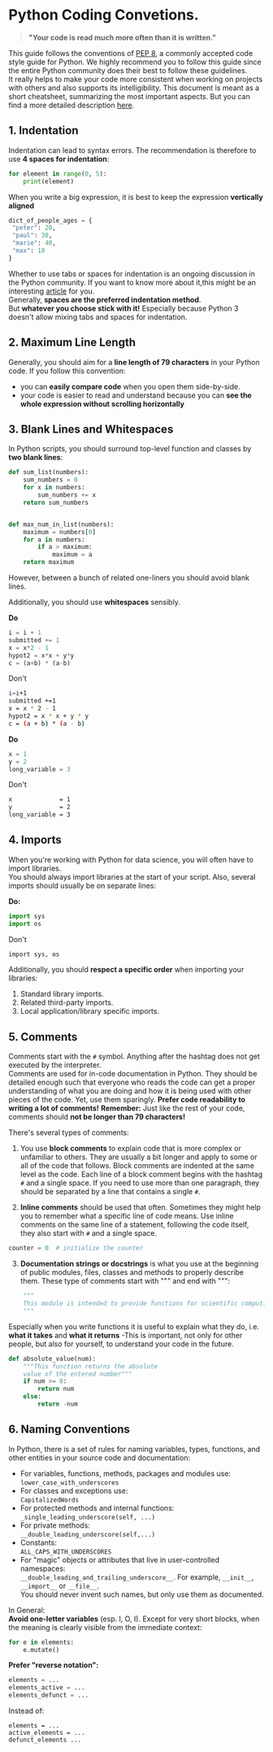 # Python Coding Convetions. 

> **"Your code is read much more often than it is written."** 

This guide follows the conventions of [PEP 8](https://www.python.org/dev/peps/pep-0008/#tabs-or-spaces), a commonly accepted code style guide for Python. We highly recommend you
to follow this guide since the entire Python community does their best to follow these guidelines.  
It really helps to make your code more consistent when working on projects with others and also supports its intelligibility.
This document is meant as a short cheatsheet, summarizing the most important aspects. But you can find a more detailed description [here](https://www.python.org/dev/peps/pep-0008/).

## 1. Indentation

Indentation can lead to syntax errors. The recommendation is therefore to use **4 spaces for indentation**:
```python
for element in range(0, 5):
    print(element)
```
When you write a big expression, it is best to keep the expression **vertically aligned**
```python
dict_of_people_ages = {
 "peter": 20,
 "paul": 30,
 "marie": 40,
 "max": 18
}
```
Whether to use tabs or spaces for indentation is an ongoing discussion in the Python community. If you want to know more about it,this might be an interesting [article](https://stackoverflow.blog/2017/06/15/developers-use-spaces-make-money-use-tabs/) for you.  
Generally, **spaces are the preferred indentation method**.  
But **whatever you choose stick with it!** Especially because Python 3 doesn't allow mixing tabs and spaces for indentation. 

## 2. Maximum Line Length

Generally, you should aim for a **line length of 79 characters** in your Python code. If you follow this convention:
* you can **easily compare code** when you open them side-by-side.
* your code is easier to read and understand because you can **see the whole expression without scrolling horizontally**

## 3. Blank Lines and Whitespaces

In Python scripts, you should surround top-level function and classes by **two blank lines**:
```python
def sum_list(numbers):
    sum_numbers = 0
    for x in numbers:
        sum_numbers += x
    return sum_numbers


def max_num_in_list(numbers):
    maximum = numbers[0]
    for a in numbers:
        if a > maximum:
            maximum = a
    return maximum
```
However, between a bunch of related one-liners you should avoid blank lines.  

Additionally, you should use **whitespaces** sensibly.

**Do**
 ```python 
i = i + 1
submitted += 1
x = x*2 - 1
hypot2 = x*x + y*y
c = (a+b) * (a-b)
```     
Don't
```sh 
i=i+1
submitted +=1
x = x * 2 - 1
hypot2 = x * x + y * y
c = (a + b) * (a - b)
```
**Do**
```python 
x = 1
y = 2
long_variable = 3
```
Don't
```sh 
x             = 1
y             = 2
long_variable = 3
```

## 4. Imports
When you're working with Python for data science, you will often have to import libraries.  
You should always import libraries at the start of your script.
Also, several imports should usually be on separate lines:

**Do:**
```python 
import sys
import os
```
Don't
```sh 
import sys, os
```

Additionally, you should **respect a specific order** when importing your libraries:
1. Standard library imports.
2. Related third-party imports.
3. Local application/library specific imports.

## 5. Comments 

Comments start with the `#` symbol. Anything  after the hashtag does not get executed by the interpreter.  
Comments are used for in-code documentation in Python. They should be detailed enough such that everyone who reads the code can get a proper understanding of what you are doing and how it is being used with other pieces of the code. Yet, use them sparingly. **Prefer code readability to writing a lot of comments!**
**Remember:** Just like the rest of your code, comments should **not be longer than 79 characters!**  

There's several types of comments:

1. You use **block comments** to explain code that is more complex or unfamiliar to others. They are usually a bit longer and apply to some or all of the code that follows. Block comments are indented at the same level as the code. Each line of a block comment begins with the hashtag `#` and a single space. If you need to use more than one paragraph, they should be separated by a line that contains a single `#`.  

2. **Inline comments** should be used that often. Sometimes they might help you to remember what a specific line of code means. Use inline comments on the same line of a statement, following the code itself, they also start with `#` and a single space.
```python 
counter = 0  # initialize the counter
```
3. **Documentation strings or docstrings** is what you use at the beginning of public modules, files, classes and methods to properly describe them. These type of comments start with """ and end with """:

```python 
    """
    This module is intended to provide functions for scientific computing 
    """
```
Especially when you write functions it is useful to explain what they do, i.e. **what it takes** and **what it returns** -This is important, not only for other people, but also for yourself, to understand your code in the future. 

```python
def absolute_value(num):
    """This function returns the absolute
    value of the entered number"""
    if num >= 0:
        return num
    else:
        return -num
```
## 6. Naming Conventions
In Python, there is a set of rules for naming variables, types, functions, and other entities in your source code and documentation:

- For variables, functions, methods, packages and modules use:  
	`lower_case_with_underscores`
- For classes and exceptions use:  
	`CapitalizedWords`
- For protected methods and internal functions:  
	`_single_leading_underscore(self, ...)` 
- For private methods:  
	`__double_leading_underscore(self,...)`
- Constants:  
	`ALL_CAPS_WITH_UNDERSCORES`
- For "magic" objects or attributes that live in user-controlled namespaces:  
	 `__double_leading_and_trailing_underscore__`. 
For example, `__init__`, `__import__` or `__file__`.  
You should never invent such names, but only use them as documented.  

In General:  
**Avoid one-letter variables** (esp. l, O, I). Except for very short blocks, when the meaning is clearly visible from the immediate context:
```python 
for e in elements:
    e.mutate()
```
**Prefer "reverse notation":**
```python 
elements = ...
elements_active = ...
elements_defunct = ...
```
Instead of: 
```ssh 
elements = ...
active_elements = ...
defunct_elements ...
```
